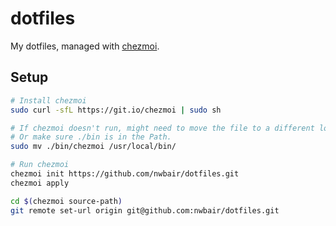 # dotfiles

My dotfiles, managed with [chezmoi](https://github.com/twpayne/chezmoi).

## Setup

```bash
# Install chezmoi
sudo curl -sfL https://git.io/chezmoi | sudo sh

# If chezmoi doesn't run, might need to move the file to a different location.
# Or make sure ./bin is in the Path.
sudo mv ./bin/chezmoi /usr/local/bin/

# Run chezmoi
chezmoi init https://github.com/nwbair/dotfiles.git
chezmoi apply

cd $(chezmoi source-path)
git remote set-url origin git@github.com:nwbair/dotfiles.git
```
